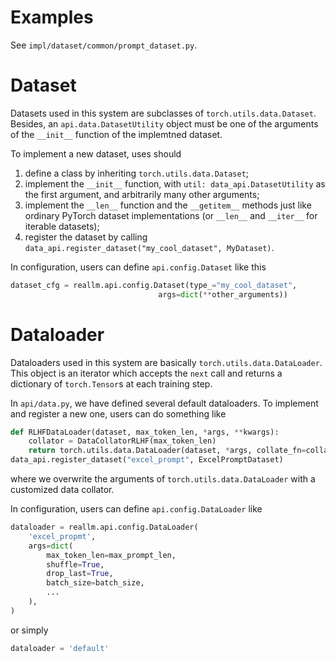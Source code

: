 # Examples

See `impl/dataset/common/prompt_dataset.py`.

# Dataset

Datasets used in this system are subclasses of `torch.utils.data.Dataset`. Besides, an `api.data.DatasetUtility` object must be one of the arguments of the `__init__` function of the implemtned dataset.

To implement a new dataset, uses should
1. define a class by inheriting `torch.utils.data.Dataset`;
2. implement the `__init__` function, with `util: data_api.DatasetUtility` as the first argument, and arbitrarily many other arguments;
3. implement the `__len__` function and the `__getitem__` methods just like ordinary PyTorch dataset implementations (or `__len__` and `__iter__` for iterable datasets);
4. register the dataset by calling `data_api.register_dataset("my_cool_dataset", MyDataset)`.

In configuration, users can define `api.config.Dataset` like this

```python
dataset_cfg = reallm.api.config.Dataset(type_="my_cool_dataset",
                                 args=dict(**other_arguments))
```

# Dataloader

Dataloaders used in this system are basically `torch.utils.data.DataLoader`. This object is an iterator which accepts the `next` call and returns a dictionary of `torch.Tensor`s at each training step.

In `api/data.py`, we have defined several default dataloaders. To implement and register a new one, users can do something like

```python
def RLHFDataLoader(dataset, max_token_len, *args, **kwargs):
    collator = DataCollatorRLHF(max_token_len)
    return torch.utils.data.DataLoader(dataset, *args, collate_fn=collator, **kwargs)
data_api.register_dataset("excel_prompt", ExcelPromptDataset)
```

where we overwrite the arguments of `torch.utils.data.DataLoader` with a customized data collator.

In configuration, users can define `api.config.DataLoader` like
```python
dataloader = reallm.api.config.DataLoader(
    'excel_propmt',
    args=dict(
        max_token_len=max_prompt_len,
        shuffle=True,
        drop_last=True,
        batch_size=batch_size,
        ...
    ),
)
```

or simply

```python
dataloader = 'default'
```
